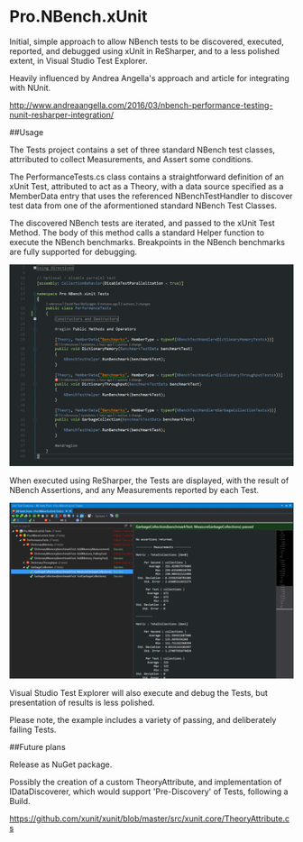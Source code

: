 # Pro.NBench.xUnit

Initial, simple approach to allow NBench tests to be discovered, executed, reported, and debugged using xUnit in ReSharper, and to a less polished extent, in Visual Studio Test Explorer.

Heavily influenced by Andrea Angella's approach and article for integrating with NUnit.

http://www.andreaangella.com/2016/03/nbench-performance-testing-nunit-resharper-integration/

##Usage

The Tests project contains a set of three standard NBench test classes, attrributed to collect Measurements, and Assert some conditions.

The PerformanceTests.cs class contains a straightforward definition of an xUnit Test, attributed to act as a Theory, with a data source specified as a MemberData entry that uses the referenced NBenchTestHandler to discover test data from one of the aformentioned standard NBench Test Classes. 

The discovered NBench tests are iterated, and passed to the xUnit Test Method. The body of this method calls a standard Helper function to execute the NBench benchmarks. Breakpoints in the NBench benchmarks are fully supported for debugging.

![PerformanceTests](PerformanceTests.PNG)

When executed using ReSharper, the Tests are displayed, with the result of NBench Assertions, and any Measurements reported by each Test.

![ResharperResults](ResharperResults.PNG)

Visual Studio Test Explorer will also execute and debug the Tests, but presentation of results is less polished.

Please note, the example includes a variety of passing, and deliberately failing Tests.

##Future plans

Release as NuGet package.

Possibly the creation of a custom TheoryAttribute, and implementation of IDataDiscoverer, which would support 'Pre-Discovery' of Tests, following a Build.

https://github.com/xunit/xunit/blob/master/src/xunit.core/TheoryAttribute.cs

